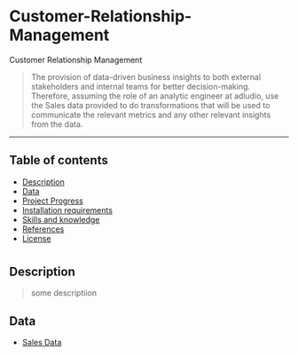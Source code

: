 # Customer-Relationship-Management
Customer Relationship Management 
> The provision of data-driven business insights to both external stakeholders and internal teams for better decision-making. Therefore, assuming the role of an analytic engineer at adludio, use the Sales data provided to do transformations that will be used to communicate the relevant metrics and any other relevant insights from the data. 

---
## Table of contents
* [Description](#description)
* [Data](#data)
* [Project Progress](#progress)
* [Installation requirements](#install)
* [Skills and knowledge](#hint)
* [References](#refs)
* [License](#license)

# <a name='description'></a>
## Description
> some descriptiion

<a name='data'></a>

## Data

- [Sales Data](#https://drive.google.com/file/d/1Nz1ywJZvm0vtq_uwDUQkeBZH32NE3wWk/view>)

 <a name= 'https://drive.google.com/file/d/1Nz1ywJZvm0vtq_uwDUQkeBZH32NE3wWk/view'></a>

